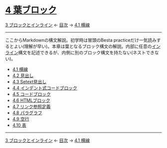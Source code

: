 # [4 葉ブロック](https://higuma.github.io/github-markdown-guide/gfm/#leaf-blocks)

[3 ブロックとインライン](blocks-and-inlines.md)
← [目次](index.md) →
[4.1 横線](thematic-breaks.md)

------------------------------------------------------------------------

ここからMarkdownの構文解説。初学時は冒頭のBesta practiceだけ一気読みするとよい(理解が早い)。本章は葉となるブロック構文の解説。内部に任意の[インライン](inlines.md)構文を記述できるが、内側に別のブロック構文を持たない(ネストできない)。

* [4.1 横線](thematic-breaks.md)
* [4.2 見出し](headings.md)
* [4.3 Setext見出し](setext-headings.md)
* [4.4 インデント式コードブロック](indented-code-blocks.md)
* [4.5 コードブロック](code-blocks.md)
* [4.6 HTMLブロック](html-blocks.md)
* [4.7 リンク参照定義](link-reference-definitions.md)
* [4.8 パラグラフ](paragraphs.md)
* [4.9 空行](blank-lines.md)
* [4.10 表](tables.md)

------------------------------------------------------------------------

[3 ブロックとインライン](blocks-and-inlines.md)
← [目次](index.md) →
[4.1 横線](thematic-breaks.md)
